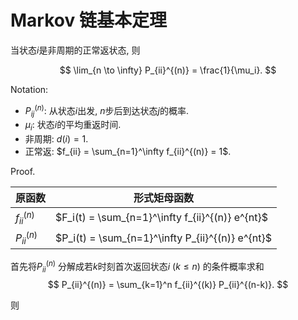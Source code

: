 # Markov 链基本定理

当状态$i$是非周期的正常返状态, 则

$$
\lim_{n \to \infty} P_{ii}^{(n)} = \frac{1}{\mu_i}.
$$

Notation: 

- $P_{ij}^{(n)}$: 从状态$i$出发, $n$步后到达状态$j$的概率.
- $\mu_i$: 状态$i$的平均重返时间.
- 非周期: $d(i) = 1$.
- 正常返: $f_{ii} = \sum_{n=1}^\infty f_{ii}^{(n)} = 1$.

Proof.

| 原函数         | 形式矩母函数                                     |
| -------------- | ------------------------------------------------ |
| $f_{ii}^{(n)}$ | $F_i(t) = \sum_{n=1}^\infty f_{ii}^{(n)} e^{nt}$ |
| $P_{ii}^{(n)}$ | $P_i(t) = \sum_{n=1}^\infty P_{ii}^{(n)} e^{nt}$ |

首先将$P_{ii}^{(n)}$ 分解成若$k$时刻首次返回状态$i$ $(k \leq n)$ 的条件概率求和
$$
P_{ii}^{(n)} = \sum_{k=1}^n f_{ii}^{(k)} P_{ii}^{(n-k)}.
$$

则
